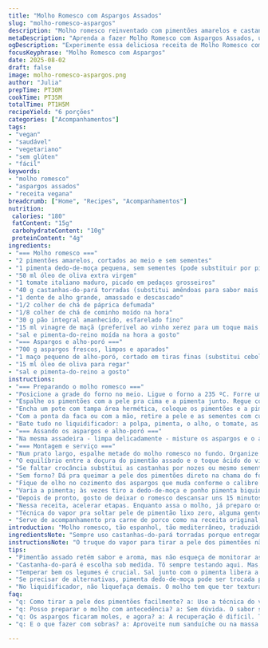 ```yaml
---
title: "Molho Romesco com Aspargos Assados"
slug: "molho-romesco-aspargos"
description: "Molho romesco reinventado com pimentões amarelos e castanhas-do-pará, arrocha o sabor com toque de vinagre de maçã. Aspargos grelhados junto com alho-poró dão crocância e frescor. Textura rústica no molho, aroma daqueles de forno quente, resistência da pele dos pimentões testada. Ideal pra quebrar monotonia dos acompanhamentos, entrega cor, sabor marcante e uma base cremosa sem laticínios. Sem ovos, vegan, sem glúten, um baita trunfo na cozinha pra quem curte natural e contemporâneo. Toques de fumaça do páprica defumada e crocância das castanhas na boca fazem o diferencial. Uma viagem sensorial com técnica simples e uns truques pra ninguém vacilar. Serve fácil junto com carnes brancas ou assados mais elaborados."
metaDescription: "Aprenda a fazer Molho Romesco com Aspargos Assados, uma receita cheia de sabor e textura, perfeita para acompanhar pratos variados"
ogDescription: "Experimente essa deliciosa receita de Molho Romesco com Aspargos Assados, trazendo um toque mediterrâneo à sua mesa"
focusKeyphrase: "Molho Romesco com Aspargos"
date: 2025-08-02
draft: false
image: molho-romesco-aspargos.png
author: "Julia"
prepTime: PT30M
cookTime: PT35M
totalTime: PT1H5M
recipeYield: "6 porções"
categories: ["Acompanhamentos"]
tags:
- "vegan"
- "saudável"
- "vegetariano"
- "sem glúten"
- "fácil"
keywords:
- "molho romesco"
- "aspargos assados"
- "receita vegana"
breadcrumb: ["Home", "Recipes", "Acompanhamentos"]
nutrition: 
 calories: "180"
 fatContent: "15g"
 carbohydrateContent: "10g"
 proteinContent: "4g"
ingredients:
- "=== Molho romesco ==="
- "2 pimentões amarelos, cortados ao meio e sem sementes"
- "1 pimenta dedo-de-moça pequena, sem sementes (pode substituir por pimenta de cheiro para menos ardor)"
- "50 ml óleo de oliva extra virgem"
- "1 tomate italiano maduro, picado em pedaços grosseiros"
- "40 g castanhas-do-pará torradas (substitui amêndoas para sabor mais rico e oleoso)"
- "1 dente de alho grande, amassado e descascado"
- "1/2 colher de chá de páprica defumada"
- "1/8 colher de chá de cominho moído na hora"
- "30 g pão integral amanhecido, esfarelado fino"
- "15 ml vinagre de maçã (preferível ao vinho xerez para um toque mais ácido e frutado)"
- "sal e pimenta-do-reino moída na hora a gosto"
- "=== Aspargos e alho-poró ==="
- "700 g aspargos frescos, limpos e aparados"
- "1 maço pequeno de alho-poró, cortado em tiras finas (substitui cebolinhas da receita original)"
- "15 ml óleo de oliva para regar"
- "sal e pimenta-do-reino a gosto"
instructions:
- "=== Preparando o molho romesco ==="
- "Posicione a grade do forno no meio. Ligue o forno a 235 ºC. Forre uma assadeira com papel manteiga; evita sujeira, facilita o manejo."
- "Espalhe os pimentões com a pele pra cima e a pimenta junto. Regue com 15 ml do óleo. Assar por uns 20 a 25 minutos. Fique olhando as bordas dos pimentões; quando começarem a dourar e formar bolhas, tá na hora. Apague o forno."
- "Encha um pote com tampa área hermética, coloque os pimentões e a pimenta quente. Fecha rápido — isso ajuda a soltar a pele dos pimentões com vapor. Espera uns 10 minutos, duplo propósito: esfriar e facilitar retirar a pele."
- "Com a ponta da faca ou com a mão, retire a pele e as sementes com cuidado para não desperdiçar a polpa."
- "Bate tudo no liquidificador: a polpa, pimenta, o alho, o tomate, as castanhas, o pão, o vinagre, o cominho, a páprica e o restante do óleo. Dá um toque de sal e pimenta no final, aos poucos. O ponto é uma pasta cremosa mas rústica, com alguma textura das castanhas e pedaços minúsculos do pão. Se muito grosso, coloca um fiozinho de água ou mais óleo."
- "=== Assando os aspargos e alho-poró ==="
- "Na mesma assadeira - limpa delicadamente - misture os aspargos e o alho-poró com o óleo. Salpique sal e pimenta generosamente. Volte com a assadeira ao forno por uns 12 a 17 minutos — depende do forno — mexa na metade do tempo, assim os legumes douram de forma uniforme. A intenção é que fiquem macios, mas ainda com resistência ao morder, jamais encharcados."
- "=== Montagem e serviço ==="
- "Num prato largo, espalhe metade do molho romesco no fundo. Organize os aspargos e alho-poró por cima. Sirva com a outra metade do molho em recipiente à parte, pra deixar à vontade de cada um mergulhar ou espalhar."
- "O equilíbrio entre a doçura do pimentão assado e o toque ácido do vinagre é o segredo. Ah, se não tiver pão amanhecido pode usar um crostini de pão francês ou até torrada de pão de forma, reduz a umidade e liga o molho com textura."
- "Se faltar crocância substitui as castanhas por nozes ou mesmo sementes de girassol torradas. Tô sempre testando."
- "Sem forno? Dá pra queimar a pele dos pimentões direto na chama do fogão, vai deixando em postinhos até ficar preto, dá um aroma defumado mais intenso. Só limpa bem depois."
- "Fique de olho no cozimento dos aspargos que muda conforme o calibre. Os finos pedem menos tempo, os grossos, mais paciência."
- "Varia a pimenta; às vezes tiro a dedo-de-moça e ponho pimenta biquinho para sabor suave. Ajusta conforme turma que vai comer."
- "Depois de pronto, gosto de deixar o romesco descansar uns 15 minutos pra apurar o sabor e nem sempre coloco todo no prato, sobra pra outro dia, cai bem em sanduíches e até com aquela massa simples."
- "Nessa receita, acelerar etapas. Enquanto assa o molho, já preparo os legumes, armazeno o molho; a cozinha rende mais."
- "Técnica do vapor pra soltar pele de pimentão lixo zero, alguma gente pula essa parte e deixa pedaços amargos, ninguém merece."
- "Serve de acompanhamento pra carne de porco como na receita original, mas também vai com peixe, carne branca, até numa mesa vegetariana completa. Pra quem curte toque nordestino, umas gotinhas de limão siciliano na hora de servir faz mágica."
introduction: "Molho romesco, tão espanhol, tão mediterrâneo, traduzido pra ingredientes de casa, jeito brasileiro. Pimentão amarelo no forno quente, aquele cheiro que se espalha, mistura com a castanha que trinca no dente - experiência completa. O clássico ganha toque da castanha-do-pará, porque tem que ter oleosidade pra molhar e impressões sensoriais. O molho junta com aspargos que vão para o forno direto, com alho-poró em vez de cebolinha para meu gosto pessoal - além do sabor, a textura lembra um crocante vegetal, juntando crocância, maciez e frescor. Fica mais complexo, mais com personalidade. Uso a técnica de aproveitar o vapor pra tirar a pele do pimentão. Não é frescura, tem diferença. A pele amarga? Vai embora. No liquidificador, molho com textura, não coisa totalmente lisa, pra guardar pedaços que dão surpresa pra boca. É regra em casa: textura, aroma, cor. Clássicos merecem esses ajustes pra não virar receita engessada. As temperaturas e tempos aqui são indicativos: sinta o calor do forno, o cheiro do assado, ajuste o minuto a mais ou a menos. Já fiz com pimentão vermelho, com castanha diferente. A cada vês, aprendo um detalhe. O molho pode ser base pra outras receitas, azeite a mais pra consistência, um tiquinho de limão pra abrir o sabor na hora de servir. Repasso os macetes que usei e o que evitar, pra que não vire um molho aguado ou um pesadão sem graça. É cozinha viva, é experiência."
ingredientsNote: "Sempre uso castanhas-do-pará torradas porque entregam sabor mais intenso do que amêndoas, mas amêndoas ou nozes ficam válidas se quiser algo mais neutro. O pão amanhecido é fundamental pra consistência do molho; crosta é melhor que miolo mole. Para o vinagre, o de maçã acaba deixando o sabor mais fresco e frutado, sem peso do xerez. Pimenta dedo-de-moça, aqui no Brasil, é mais comum que a pimenta cerise da versão original, e seu ardor é ajustável tirando sementes. Se não gostar de picância, substitua por uma pimenta biquinho ou mesmo uma pequena pimenta de cheiro, que mal arde. No preparo do aspargo, substituo a cebolinha por alho-poró para usar todo o vegetal, aproveitando a textura e sabor levemente adocicado. Se não tiver aspargos frescos, pode ser vagem fina ou brócolis ninja, desde que não cozinhe até perder a crocância. O óleo, sempre extra virgem, controla muito aroma e textura, não economize. Salgar bem ajuda a liberar os sabores naturais dos legumes e do molho."
instructionsNote: "O truque do vapor para tirar a pele dos pimentões não é só tradicional; devolve maciez e elimina amargor. Coloque os pimentões na assadeira com a pele para cima para garantir que a pele fique bem exposta ao calor, facilitando o desprendimento. Aguardar dentro do pote fechado por uns minutos permite que o calor amoleça a pele sem cozinhar demais o interior, o que pode alterar textura. Ao bater o molho, não liquefaça demais, uma textura rústica traz personalidade e surpresas na mastigação. Ajuste sal e pimenta no final para não errar na temperagem. Para o assar dos legumes, garanta que o forno esteja quente e não fique mexendo demais, para que mantenham crocância e não queimem. Cuidado para não assar aspargos até ficarem moles ou encharcados; devem ceder, mas com resistência ao toque. O molho pode ser feito antecipadamente, o gosto se intensifica depois de algumas horas na geladeira. Sirva à temperatura ambiente para melhor experiência gustativa. Se precisar acelerar, duas assadeiras podem funcionar; optimize o tempo enquanto o molho descansa, preparou? Serve para muitos momentos, do casual ao mais refinado."
tips:
- "Pimentão assado retém sabor e aroma, mas não esqueça de monitorar as bordas. Elas devem dourar e soltar bolhas. Esse é o sinal do forno quente. Esperar esfriar no pote facilita tirar a pele. Não pule essa etapa—isso evita amargor."
- "Castanha-do-pará é escolha sob medida. Tô sempre testando aqui. Mas, se não tiver, use amêndoas ou nozes. O ponto importante é a oleosidade. Pão amanhecido é must, garante a textura do molho. Crosta, jamais miolo mole—só se for pra deixar molhado o molho."
- "Temperar bem os legumes é crucial. Sal junto com o pimenta libera a doçura natural. Os aspargos têm que ficar crocantes—cuidado pra não deixar moles. Se não achar aspargos frescos, substitua por brócolis ninja, que também resiste bem ao assado."
- "Se precisar de alternativas, pimenta dedo-de-moça pode ser trocada por pimenta biquinho. Menos ardor e, ainda assim, sabor. Pra dar um toque diferente, adicione um fio de limão siciliano na hora de servir. Muda tudo."
- "No liquidificador, não liquefaça demais. O molho tem que ter textura. Pequenos pedaços são delícias. Se precisar de mais liquidez, água ou azeite, é a solução. Sempre ajuste os temperos no final. Além de óleo, o toque de vinagre deve ser leve, mas marcante."
faq:
- "q: Como tirar a pele dos pimentões facilmente? a: Use a técnica do vapor. Assim, coloque em um pote e feche. Espera esfriar um pouco. Depois, puxa a pele. Evita queima. Sem essa etapa, pode ficar amargo."
- "q: Posso preparar o molho com antecedência? a: Sem dúvida. O sabor se intensifica na geladeira. Faço geralmente um dia antes. Deixo em temperatura ambiente um pouco antes de servir. Textura melhora. O sabor se destaca."
- "q: Os aspargos ficaram moles, e agora? a: A recuperação é difícil. Tente com vagem na próxima vez. Menos tempo no forno garante que fiquem crocantes. Brócolis ninja também tem textura perfeita."
- "q: E o que fazer com sobras? a: Aproveite num sanduíche ou na massa. O molho é incrível. Não precisa jogar fora. Guarde na geladeira. Dura bem. Use em outras refeições. Sabor intenso."

---
```


